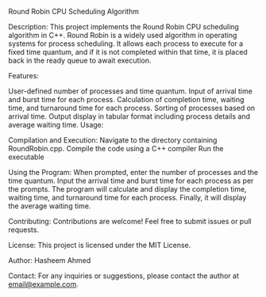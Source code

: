 Round Robin CPU Scheduling Algorithm

Description:
This project implements the Round Robin CPU scheduling algorithm in C++. Round Robin is a widely used algorithm in operating systems for process scheduling. It allows each process to execute for a fixed time quantum, and if it is not completed within that time, it is placed back in the ready queue to await execution.

Features:

User-defined number of processes and time quantum.
Input of arrival time and burst time for each process.
Calculation of completion time, waiting time, and turnaround time for each process.
Sorting of processes based on arrival time.
Output display in tabular format including process details and average waiting time.
Usage:

Compilation and Execution:
Navigate to the directory containing RoundRobin.cpp.
Compile the code using a C++ compiler
Run the executable

Using the Program:
When prompted, enter the number of processes and the time quantum.
Input the arrival time and burst time for each process as per the prompts.
The program will calculate and display the completion time, waiting time, and turnaround time for each process.
Finally, it will display the average waiting time.

Contributing:
Contributions are welcome! Feel free to submit issues or pull requests.

License:
This project is licensed under the MIT License.

Author:
Hasheem Ahmed

Contact:
For any inquiries or suggestions, please contact the author at email@example.com.
